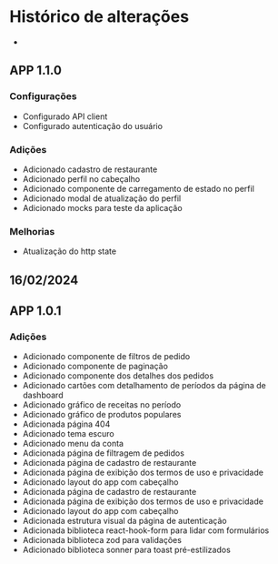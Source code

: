 # Histórico de alterações

- <!-- ## Disponível somente no ambiente de testes -->

## APP 1.1.0

### Configurações

- Configurado API client
- Configurado autenticação do usuário

### Adições

- Adicionado cadastro de restaurante
- Adicionado perfil no cabeçalho
- Adicionado componente de carregamento de estado no perfil
- Adicionado modal de atualização do perfil
- Adicionado mocks para teste da aplicação

### Melhorias

- Atualização do http state

## 16/02/2024

## APP 1.0.1

### Adições

- Adicionado componente de filtros de pedido
- Adicionado componente de paginação
- Adicionado componente dos detalhes dos pedidos
- Adicionado cartões com detalhamento de períodos da página de dashboard
- Adicionado gráfico de receitas no período
- Adicionado gráfico de produtos populares
- Adicionada página 404
- Adicionado tema escuro
- Adicionado menu da conta
- Adicionada página de filtragem de pedidos
- Adicionada página de cadastro de restaurante
- Adicionada página de exibição dos termos de uso e privacidade
- Adicionado layout do app com cabeçalho
- Adicionada página de cadastro de restaurante
- Adicionada página de exibição dos termos de uso e privacidade
- Adicionado layout do app com cabeçalho
- Adicionada estrutura visual da página de autenticação
- Adicionada biblioteca react-hook-form para lidar com formulários
- Adicionada biblioteca zod para validações
- Adicionado biblioteca sonner para toast pré-estilizados